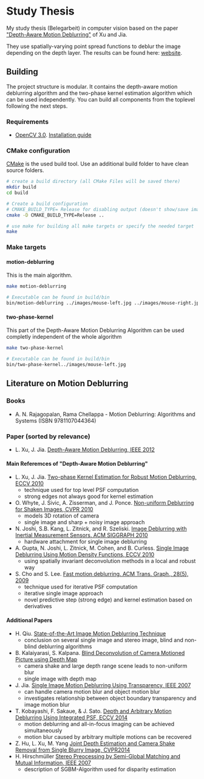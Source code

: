 # Study Thesis

My study thesis (Belegarbeit) in computer vision based on the paper ["Depth-Aware Motion Deblurring"][Xu12] of Xu and Jia.

They use spatially-varying point spread functions to deblur the image depending on the depth layer. The results can be found here: [website][Xu-website].


## Building

The project structure is modular. It contains the depth-aware motion deblurring algorithm and the two-phase kernel estimation algorithm which can be used independently. You can build all components from the toplevel following the next steps.


### Requirements

- [OpenCV 3.0](http://opencv.org/). [Installation guide][OpenCV-install]


### CMake configuration

[CMake](http://cmake.org/) is the used build tool. Use an additional build folder to have clean source folders.

```bash
# create a build directory (all CMake Files will be saved there)
mkdir build
cd build

# Create a build configuration
# CMAKE_BUILD_TYPE= Release for disabling output (doesn't show/save images ...)
cmake -D CMAKE_BUILD_TYPE=Release ..

# use make for building all make targets or specify the needed target
make
```


### Make targets

#### motion-deblurring

This is the main algorithm.

```bash
make motion-deblurring

# Executable can be found in build/bin
bin/motion-deblurring ../images/mouse-left.jpg ../images/mouse-right.jpg
```

#### two-phase-kernel

This part of the Depth-Aware Motion Deblurring Algorithm can be used completly independent of the whole algorithm

```bash
make two-phase-kernel

# Executable can be found in build/bin
bin/two-phase-kernel../images/mouse-left.jpg
```



## Literature on Motion Deblurring

### Books

- A. N. Rajagopalan, Rama Chellappa - Motion Deblurring: Algorithms and Systems (ISBN 9781107044364)



### Paper (sorted by relevance)

- L. Xu, J. Jia. [Depth-Aware Motion Deblurring, IEEE 2012][Xu12]



#### Main Referemces of "Depth-Aware Motion Deblurring"

- L. Xu, J. Jia. [Two-phase Kernel Estimation for Robust Motion Deblurring, ECCV 2010][Xu10]
    - technique used for top level PSF computation
    - strong edges not always good for kernel estimation
- O. Whyte, J. Sivic, A. Zisserman, and J. Ponce.  [Non-uniform Deblurring for Shaken Images, CVPR 2010][Whyte10]
    - models 3D rotation of camera
    - single image and sharp + noisy image approach
- N. Joshi, S.B. Kang, L. Zitnick, and R. Szeliski. [Image Deblurring with Inertial Measurement Sensors. ACM SIGGRAPH 2010][Joshi10]
    - hardware attachment for single image deblurring
- A. Gupta, N. Joshi, L. Zitnick, M. Cohen, and B. Curless. [Single Image Deblurring Using Motion Density Functions, ECCV 2010][Gupta10]
    - using spatially invariant deconvolution methods in a local and robust way
- S. Cho and S. Lee. [Fast motion deblurring. ACM Trans. Graph., 28(5), 2009][Cho09]
    - technique used for iterative PSF computation
    - iterative single image approach
    - novel predictive step (strong edge) and kernel estimation based on derivatives



#### Additional Papers

- H. Qiu. [State-of-the-Art Image Motion Deblurring Technique][Qiu]
    - conclusion on several single image and stereo image, blind and non-blind deblurring algorithms
- B. Kalaiyarasi, S. Kalpana. [Blind Deconvolution of Camera Motioned Picture using Depth Map][Kalaiyarashi2012]
    - camera shake and large depth range scene leads to non-uniform blur
    - single image with depth map
- J. Jia. [Single Image Motion Deblurring Using Transparency, IEEE 2007][Jia2007]
    - can handle camera motion blur and object motion blur
    - investigates relationship between object boundary transparency and image motion blur
- T. Kobayashi, F. Sakaue, & J. Sato. [Depth and Arbitrary Motion Deblurring Using Integrated PSF, ECCV 2014][Kobayashi14]
    - motion deblurring and all-in-focus imaging can be achieved simultaneously
    - motion blur caused by arbitrary multiple motions can be recovered
- Z. Hu, L. Xu, M. Yang [Joint Depth Estimation and Camera Shake Removal from Single Blurry Image, CVPR2014][Hu2014]
- H. Hirschmüller [Stereo Preocessing by Semi-Global Matching and Mutual Information, IEEE 2007][Hirschmüller2007]
    - description of SGBM-Algorithm used for disparity estimation



[Cho09]: http://rosaec.snu.ac.kr/publish/2009/ID/ChLe-SIGGRAPH-2009.pdf
[Gupta10]: http://grail.cs.washington.edu/projects/mdf_deblurring/gupta_mdf_deblurring.pdf
[Hirschmüller2007]: http://core.ac.uk/download/pdf/11134866.pdf
[Hu2014]: https://eng.ucmerced.edu/people/zhu/CVPR14_deblurdepth.pdf
[Jia2007]: http://www.cse.cuhk.edu.hk/~leojia/all_final_papers/motion_deblur_cvpr07.pdf
[Joshi10]: http://202.114.89.42/resource/pdf/7570.pdf
[Kalaiyarashi2012]: http://ijarece.org/wp-content/uploads/2015/02/IJARECE-VOL-4-ISSUE-2-142-148.pdf
[Kobayashi14]: http://vigir.missouri.edu/~gdesouza/Research/Conference_CDs/ECCV_2014/workshops/w14/Kobayashi-et-al-LF4CV2014.pdf
[Qiu]: http://iwct.sjtu.edu.cn/Personal/xwang8/research/hang/State-of-the-Art%20Image%20Motion%20Deblurring.pdf
[Whyte10]: http://www.di.ens.fr/willow/pdfs/cvpr10d.pdf
[Xu10]: http://citeseerx.ist.psu.edu/viewdoc/download?doi=10.1.1.170.6990&rep=rep1&type=pdf
[Xu12]: http://www.cse.cuhk.edu.hk/leojia/papers/depth_deblur_iccp12.pdf

[Xu-website]: https://appsrv.cse.cuhk.edu.hk/~leojia/projects/nonuniform_deblur/index.html

[OpenCV-install]: http://docs.opencv.org/3.0-beta/doc/tutorials/introduction/table_of_content_introduction/table_of_content_introduction.html#table-of-content-introduction
